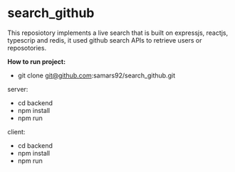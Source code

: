 # search_github

This reposiotory implements a live search that is built on expressjs, reactjs, typescrip and redis, it used github search APIs to retrieve users or reposotories.

<b>How to run project:</b>
* git clone git@github.com:samars92/search_github.git

server:
* cd backend
* npm install
* npm run

client:
* cd backend
* npm install
* npm run






